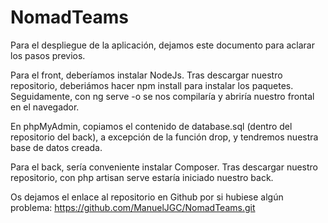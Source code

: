 # NomadTeams
Para el despliegue de la aplicación, dejamos este documento para aclarar los pasos previos.

Para el front, deberíamos instalar NodeJs. Tras descargar nuestro repositorio, deberiámos hacer npm install para instalar los paquetes.
Seguidamente, con ng serve -o se nos compilaría y abriría nuestro frontal en el navegador. 

En phpMyAdmin, copiamos el contenido de database.sql (dentro del repositorio del back), a excepción de la función drop, y tendremos nuestra base de datos creada.

Para el back, sería conveniente instalar Composer. Tras descargar nuestro repositorio, con php artisan serve estaría iniciado nuestro back. 


Os dejamos el enlace al repositorio en Github por si hubiese algún problema: https://github.com/ManuelJGC/NomadTeams.git
